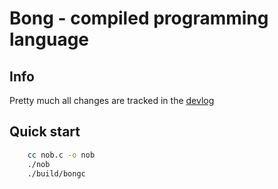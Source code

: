 # Bong - compiled programming language

## Info
Pretty much all changes are tracked in the [devlog](https://prodbysky.github.io/bong.html)

## Quick start
```bash
    cc nob.c -o nob
    ./nob
    ./build/bongc
```
